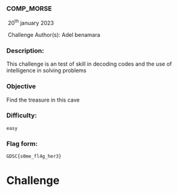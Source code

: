 ### COMP_MORSE


​		20<sup>th</sup> january 2023

​		Challenge Author(s): Adel benamara



### Description:

This challenge is an test of skill in decoding codes and the use of intelligence in solving problems

### Objective

Find  the treasure in this cave

### Difficulty:

`easy`

### Flag form:

`GDSC{s0me_fl4g_her3}`

# Challenge


